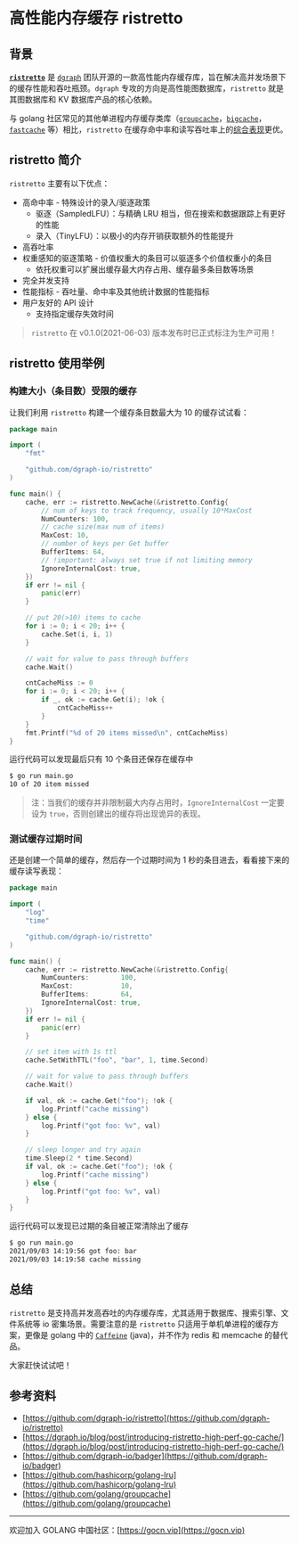 # 高性能内存缓存 ristretto

## 背景

[**`ristretto`**](https://github.com/dgraph-io/ristretto) 是 [`dgraph`](https://dgraph.io/) 团队开源的一款高性能内存缓存库，旨在解决高并发场景下的缓存性能和吞吐瓶颈。`dgraph` 专攻的方向是高性能图数据库，`ristretto` 就是其图数据库和 KV 数据库产品的核心依赖。

与 golang 社区常见的其他单进程内存缓存类库（[`groupcache`](https://github.com/golang/groupcache)，[`bigcache`](https://github.com/allegro/bigcache)，[`fastcache`](https://github.com/VictoriaMetrics/fastcache) 等）相比，`ristretto` 在缓存命中率和读写吞吐率上的[综合表现](https://github.com/dgraph-io/ristretto#benchmarks)更优。

## ristretto 简介

`ristretto` 主要有以下优点：

* 高命中率 - 特殊设计的录入/驱逐政策
  * 驱逐（SampledLFU）：与精确 LRU 相当，但在搜索和数据跟踪上有更好的性能
  * 录入（TinyLFU）：以极小的内存开销获取额外的性能提升
* 高吞吐率
* 权重感知的驱逐策略 - 价值权重大的条目可以驱逐多个价值权重小的条目
  * 依托权重可以扩展出缓存最大内存占用、缓存最多条目数等场景
* 完全并发支持
* 性能指标 - 吞吐量、命中率及其他统计数据的性能指标
* 用户友好的 API 设计
  * 支持指定缓存失效时间

> `ristretto` 在 v0.1.0(2021-06-03) 版本发布时已正式标注为生产可用！

## ristretto 使用举例

### 构建大小（条目数）受限的缓存

让我们利用 `ristretto` 构建一个缓存条目数最大为 10 的缓存试试看：

```go
package main

import (
	"fmt"

	"github.com/dgraph-io/ristretto"
)

func main() {
	cache, err := ristretto.NewCache(&ristretto.Config{
		// num of keys to track frequency, usually 10*MaxCost
		NumCounters: 100,
		// cache size(max num of items)
		MaxCost: 10,
		// number of keys per Get buffer
		BufferItems: 64,
		// !important: always set true if not limiting memory
		IgnoreInternalCost: true,
	})
	if err != nil {
		panic(err)
	}

	// put 20(>10) items to cache
	for i := 0; i < 20; i++ {
		cache.Set(i, i, 1)
	}

	// wait for value to pass through buffers
	cache.Wait()

	cntCacheMiss := 0
	for i := 0; i < 20; i++ {
		if _, ok := cache.Get(i); !ok {
			cntCacheMiss++
		}
	}
	fmt.Printf("%d of 20 items missed\n", cntCacheMiss)
}
```

运行代码可以发现最后只有 10 个条目还保存在缓存中

```bash
$ go run main.go
10 of 20 item missed
```

> 注：当我们的缓存并非限制最大内存占用时，`IgnoreInternalCost` 一定要设为 `true`，否则创建出的缓存将出现诡异的表现。

### 测试缓存过期时间

还是创建一个简单的缓存，然后存一个过期时间为 1 秒的条目进去，看看接下来的缓存读写表现：

```go
package main

import (
	"log"
	"time"

	"github.com/dgraph-io/ristretto"
)

func main() {
	cache, err := ristretto.NewCache(&ristretto.Config{
		NumCounters:        100,
		MaxCost:            10,
		BufferItems:        64,
		IgnoreInternalCost: true,
	})
	if err != nil {
		panic(err)
	}

	// set item with 1s ttl
	cache.SetWithTTL("foo", "bar", 1, time.Second)

	// wait for value to pass through buffers
	cache.Wait()

	if val, ok := cache.Get("foo"); !ok {
		log.Printf("cache missing")
	} else {
		log.Printf("got foo: %v", val)
	}

	// sleep longer and try again
	time.Sleep(2 * time.Second)
	if val, ok := cache.Get("foo"); !ok {
		log.Printf("cache missing")
	} else {
		log.Printf("got foo: %v", val)
	}
}
```

运行代码可以发现已过期的条目被正常清除出了缓存

```bash
$ go run main.go
2021/09/03 14:19:56 got foo: bar
2021/09/03 14:19:58 cache missing
```

## 总结

`ristretto` 是支持高并发高吞吐的内存缓存库，尤其适用于数据库、搜索引擎、文件系统等 io 密集场景。需要注意的是 `ristretto` 只适用于单机单进程的缓存方案，更像是 golang 中的 [`Caffeine`](https://github.com/ben-manes/caffeine) (java)，并不作为 redis 和 memcache 的替代品。

大家赶快试试吧！

## 参考资料

* [https://github.com/dgraph-io/ristretto](https://github.com/dgraph-io/ristretto)
* [https://dgraph.io/blog/post/introducing-ristretto-high-perf-go-cache/](https://dgraph.io/blog/post/introducing-ristretto-high-perf-go-cache/)
* [https://github.com/dgraph-io/badger](https://github.com/dgraph-io/badger)
* [https://github.com/hashicorp/golang-lru](https://github.com/hashicorp/golang-lru)
* [https://github.com/golang/groupcache](https://github.com/golang/groupcache)

---

欢迎加入 GOLANG 中国社区：[https://gocn.vip](https://gocn.vip)
